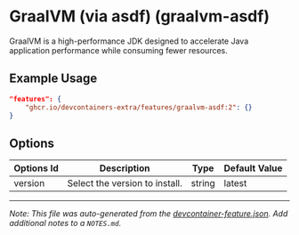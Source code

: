 
# GraalVM (via asdf) (graalvm-asdf)

GraalVM is a high-performance JDK designed to accelerate Java application performance while consuming fewer resources.

## Example Usage

```json
"features": {
    "ghcr.io/devcontainers-extra/features/graalvm-asdf:2": {}
}
```

## Options

| Options Id | Description | Type | Default Value |
|-----|-----|-----|-----|
| version | Select the version to install. | string | latest |



---

_Note: This file was auto-generated from the [devcontainer-feature.json](devcontainer-feature.json).  Add additional notes to a `NOTES.md`._
